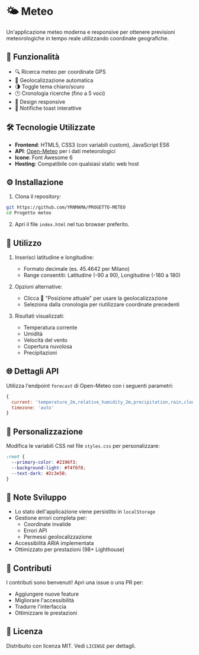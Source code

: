 # 🌤️ Meteo 

Un'applicazione meteo moderna e responsive per ottenere previsioni meteorologiche in tempo reale utilizzando coordinate geografiche.

## 🚀 Funzionalità

- 🔍 Ricerca meteo per coordinate GPS
- 📍 Geolocalizzazione automatica
- 🌗 Toggle tema chiaro/scuro
- 🕑 Cronologia ricerche (fino a 5 voci)
- 📱 Design responsive
- 📌 Notifiche toast interattive

## 🛠️ Tecnologie Utilizzate

- **Frontend**: HTML5, CSS3 (con variabili custom), JavaScript ES6
- **API**: [Open-Meteo](https://open-meteo.com/) per i dati meteorologici
- **Icone**: Font Awesome 6
- **Hosting**: Compatibile con qualsiasi static web host

## ⚙️ Installazione

1. Clona il repository:
```bash
git https://github.com/YRNMAMA/PROGETTO-METEO
cd Progetto meteo 
```

2. Apri il file `index.html` nel tuo browser preferito.

## 📖 Utilizzo

1. Inserisci latitudine e longitudine:
   - Formato decimale (es. 45.4642 per Milano)
   - Range consentiti: Latitudine (-90 a 90), Longitudine (-180 a 180)

2. Opzioni alternative:
   - Clicca 🎯 "Posizione attuale" per usare la geolocalizzazione
   - Seleziona dalla cronologia per riutilizzare coordinate precedenti

3. Risultati visualizzati:
   - Temperatura corrente
   - Umidità
   - Velocità del vento
   - Copertura nuvolosa
   - Precipitazioni

## 🌐 Dettagli API

Utilizza l'endpoint `forecast` di Open-Meteo con i seguenti parametri:
```javascript
{
  current: 'temperature_2m,relative_humidity_2m,precipitation,rain,cloud_cover,wind_speed_10m,weather_code',
  timezone: 'auto'
}
```

## 🎨 Personalizzazione

Modifica le variabili CSS nel file `styles.css` per personalizzare:
```css
:root {
  --primary-color: #2196f3;
  --background-light: #f4f6f8;
  --text-dark: #2c3e50;
}
```

## 📝 Note Sviluppo

- Lo stato dell'applicazione viene persistito in `localStorage`
- Gestione errori completa per:
  - Coordinate invalide
  - Errori API
  - Permessi geolocalizzazione
- Accessibilità ARIA implementata
- Ottimizzato per prestazioni (98+ Lighthouse)

## 🤝 Contributi

I contributi sono benvenuti! Apri una issue o una PR per:
- Aggiungere nuove feature
- Migliorare l'accessibilità
- Tradurre l'interfaccia
- Ottimizzare le prestazioni

## 📄 Licenza

Distribuito con licenza MIT. Vedi `LICENSE` per dettagli.
